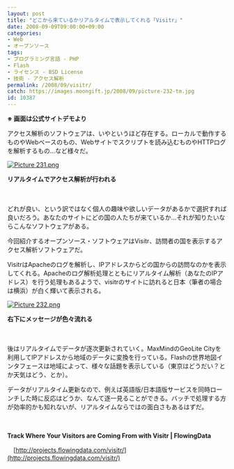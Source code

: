```yaml
---
layout: post
title: "どこから来ているかリアルタイムで表示してくれる「Visitr」"
date: 2008-09-09T09:00:00+09:00
categories:
- Web
- オープンソース
tags: 
- プログラミング言語 - PHP
- Flash
- ライセンス - BSD License
- 技術 - アクセス解析
permalink: /2008/09/visitr/
catch: https://images.moongift.jp/2008/09/picture-232-tm.jpg
id: 10387
---
```

 **※ 画面は公式サイトデモより**

  

アクセス解析のソフトウェアは、いやというほど存在する。ローカルで動作するものやWebベースのもの、Webサイトでスクリプトを読み込むものやHTTPログを解析するもの…など様々だ。

  

[![Picture 231.png](https://images.moongift.jp/2008/09/picture-231-tm.jpg)](https://images.moongift.jp/2008/09/picture-231.jpg)  
  
**リアルタイムでアクセス解析が行われる**

  

　

  

どれが良い、という訳ではなく個人の趣味や欲しいデータがあるかで選択すれば良いだろう。あなたのサイトにどの国の人たちが来ているか…それが知りたいならこんなソフトウェアがある。

  

今回紹介するオープンソース・ソフトウェアはVisitr、訪問者の国を表示するアクセス解析ソフトウェアだ。

  
  
<!--more-->  

VisitrはApacheのログを解析し、IPアドレスからどの国からの訪問なのかを表示してくれる。Apacheのログ解析処理とともにリアルタイム解析（あなたのIPアドレス）を行う処理もあるようで、visitrのサイトに訪れると日本（筆者の場合は横浜）が白く輝いて表示される。

  

[![Picture 232.png](https://images.moongift.jp/2008/09/picture-232-tm.jpg)](https://images.moongift.jp/2008/09/picture-232.jpg)  
  
**右下にメッセージが色々流れる**

  

　

  

後はリアルタイムでデータが逐次更新されていく。MaxMindのGeoLite Cityを利用してIPアドレスから地域のデータに変換を行っている。Flashの世界地図インタフェースは地域によって、様々な話題を表示している（東京はどうだい？とか天気はどう、とか）。

  

データがリアルタイム更新なので、例えば英語版/日本語版サービスを同時ローンチした時に反応はどうか、なんて逐一見ることができる。バッチで処理する方が効率的かも知れないが、リアルタイムならではの面白さもあるはずだ。

  

　

  

**Track Where Your Visitors are Coming From with Visitr | FlowingData**  
  
　[http://projects.flowingdata.com/visitr/](http://projects.flowingdata.com/visitr/)

  
